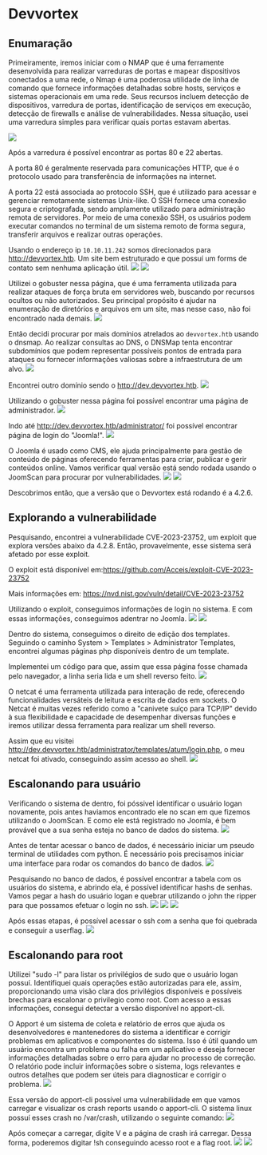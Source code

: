 # Devvortex

## Enumaração
Primeiramente, iremos iniciar com o NMAP que é uma ferramente desenvolvida para realizar varreduras de portas e mapear dispositivos conectados a uma rede, o Nmap é uma poderosa utilidade de linha de comando que fornece informações detalhadas sobre hosts, serviços e sistemas operacionais em uma rede. Seus recursos incluem detecção de dispositivos, varredura de portas, identificação de serviços em execução, detecção de firewalls e análise de vulnerabilidades. Nessa situação, usei uma varredura simples para verificar quais portas estavam abertas.

![](https://i.imgur.com/Rcquds3.png)

Após a varredura é possível encontrar as portas 80 e 22 abertas.

A porta 80 é geralmente reservada para comunicações HTTP, que é o protocolo usado para transferência de informações na internet.

A porta 22 está associada ao protocolo SSH, que é utilizado para acessar e gerenciar remotamente sistemas Unix-like. O SSH fornece uma conexão segura e criptografada, sendo amplamente utilizado para administração remota de servidores. Por meio de uma conexão SSH, os usuários podem executar comandos no terminal de um sistema remoto de forma segura, transferir arquivos e realizar outras operações.

Usando o endereço ip `10.10.11.242` somos direcionados para http://devvortex.htb. Um site bem estruturado e que possuí um forms de contato sem nenhuma aplicação útil.
![](https://i.imgur.com/F2MjClU.png)
![](https://i.imgur.com/IZZpusH.png)

Utilizei o gobuster nessa página, que é uma ferramenta utilizada para realizar ataques de força bruta em servidores web, buscando por recursos ocultos ou não autorizados. Seu principal propósito é ajudar na enumeração de diretórios e arquivos em um site, mas nesse caso, não foi encontrado nada demais.
![](https://i.imgur.com/2pWJqLM.png)


Então decidi procurar por mais domínios atrelados ao `devvortex.htb` usando o dnsmap. Ao realizar consultas ao DNS, o DNSMap tenta encontrar subdomínios que podem representar possíveis pontos de entrada para ataques ou fornecer informações valiosas sobre a infraestrutura de um alvo.
![](https://i.imgur.com/kNgguFG.png)


Encontrei outro domínio sendo o http://dev.devvortex.htb. 
![](https://i.imgur.com/4GSKyQw.png)


Utilizando o gobuster nessa página foi possível encontrar uma página de administrador.
![](https://i.imgur.com/atQGy9J.png)


Indo até http://dev.devvortex.htb/administrator/ foi possível encontrar página de login do "Joomla!".
![](https://i.imgur.com/Y1UIobh.png)


O Joomla é usado como CMS, ele ajuda principalmente para gestão de conteúdo de páginas oferecendo ferramentas para criar, publicar e gerir conteúdos online. Vamos verificar qual versão está sendo rodada usando o JoomScan para procurar por vulnerabilidades.
![](https://i.imgur.com/0cMo2No.png)
![](https://i.imgur.com/SpbK97M.png)


Descobrimos então, que a versão que o Devvortex está rodando é a 4.2.6.

## Explorando a vulnerabilidade

Pesquisando, encontrei a vulnerabilidade CVE-2023-23752, um exploit que explora versões abaixo da 4.2.8. Então, provavelmente, esse sistema será afetado por esse exploit.

O exploit está disponível em:https://github.com/Acceis/exploit-CVE-2023-23752

Mais informações em: https://nvd.nist.gov/vuln/detail/CVE-2023-23752

Utilizando o exploit, conseguimos informações de login no sistema. E com essas informações, conseguimos adentrar no Joomla.
![](https://i.imgur.com/7SXXdkQ.jpg)
![](https://i.imgur.com/W4rTCq5.png)


Dentro do sistema, conseguimos o direito de edição dos templates. Seguindo o caminho System > Templates > Administrator Templates, encontrei algumas páginas php disponíveis dentro de um template.

Implementei um código para que, assim que essa página fosse chamada pelo navegador, a linha seria lida e um shell reverso feito.
![](https://i.imgur.com/aaorM0m.png)

O netcat é uma ferramenta utilizada para interação de rede, oferecendo funcionalidades versáteis de leitura e escrita de dados em sockets. O Netcat é muitas vezes referido como a "canivete suíço para TCP/IP" devido à sua flexibilidade e capacidade de desempenhar diversas funções e iremos utilizar dessa ferramenta para realizar um shell reverso.

Assim que eu visitei http://dev.devvortex.htb/administrator/templates/atum/login.php, o meu netcat foi ativado, conseguindo assim acesso ao shell.
![](https://i.imgur.com/Xpkxkgj.png)


## Escalonando para usuário

Verificando o sistema de dentro, foi póssivel identificar o usuário logan novamente, pois antes haviamos encontrado ele no scan em que fizemos utilizando o JoomScan. E como ele está registrado no Joomla, é bem provável que a sua senha esteja no banco de dados do sistema. 
![](https://i.imgur.com/Jb46ahV.png)


Antes de tentar acessar o banco de dados, é necessário iniciar um pseudo terminal de utilidades com python. É necessário pois precisamos iniciar uma interface para rodar os comandos do banco de dados.
![](https://i.imgur.com/BUsbqiF.jpg)


Pesquisando no banco de dados, é possível encontrar a tabela com os usuários do sistema, e abrindo ela, é possível identificar hashs de senhas. Vamos pegar a hash do usuário logan e quebrar utilizando o john the ripper para que possamos efetuar o login no ssh.
![](https://i.imgur.com/9zD4n4X.png)
![](https://i.imgur.com/yVj92vL.png)
![](https://i.imgur.com/Y7h5ejZ.png)


Após essas etapas, é possível acessar o ssh com a senha que foi quebrada e conseguir a userflag.
![](https://i.imgur.com/xIxHZtc.png)


## Escalonando para root
Utilizei "sudo -l" para listar os privilégios de sudo que o usuário logan possuí. Identifiquei quais operações estão autorizadas para ele, assim, proporcionando uma visão clara dos privilégios disponíveis e possíveis brechas para escalonar o privilegio como root. Com acesso a essas informações, consegui detectar a versão disponível no apport-cli. 

O Apport é um sistema de coleta e relatório de erros que ajuda os desenvolvedores e mantenedores do sistema a identificar e corrigir problemas em aplicativos e componentes do sistema. Isso é útil quando um usuário encontra um problema ou falha em um aplicativo e deseja fornecer informações detalhadas sobre o erro para ajudar no processo de correção. O relatório pode incluir informações sobre o sistema, logs relevantes e outros detalhes que podem ser úteis para diagnosticar e corrigir o problema.
![](https://i.imgur.com/g6JOt0b.png)


Essa versão do apport-cli possível uma vulnerabilidade em que vamos carregar e visualizar os crash reports usando o apport-cli. O sistema linux possuí esses crash no /var/crash, utilizando o seguinte comando:
![](https://i.imgur.com/xoUVkf9.png)


Após começar a carregar, digite V e a página de crash irá carregar. Dessa forma, poderemos digitar !sh conseguindo acesso root e a flag root.
![](https://i.imgur.com/56qfrw0.png)
![](https://i.imgur.com/OyQZ8Vm.jpg)





